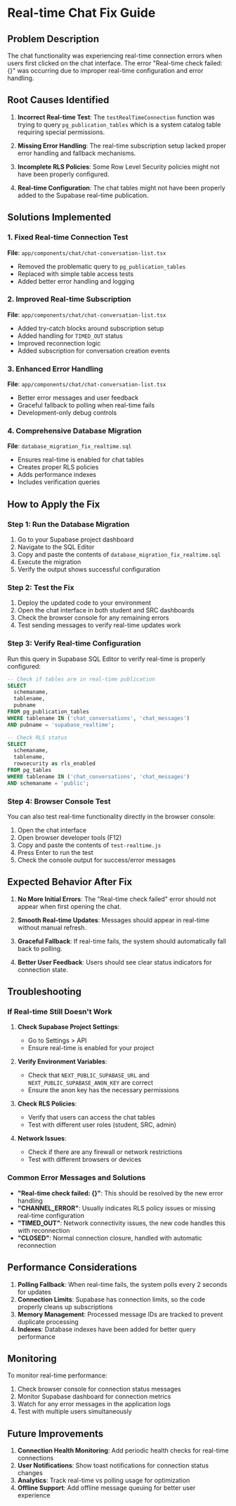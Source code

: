 # Real-time Chat Fix Guide

## Problem Description

The chat functionality was experiencing real-time connection errors when users first clicked on the chat interface. The error "Real-time check failed: {}" was occurring due to improper real-time configuration and error handling.

## Root Causes Identified

1. **Incorrect Real-time Test**: The `testRealTimeConnection` function was trying to query `pg_publication_tables` which is a system catalog table requiring special permissions.

2. **Missing Error Handling**: The real-time subscription setup lacked proper error handling and fallback mechanisms.

3. **Incomplete RLS Policies**: Some Row Level Security policies might not have been properly configured.

4. **Real-time Configuration**: The chat tables might not have been properly added to the Supabase real-time publication.

## Solutions Implemented

### 1. Fixed Real-time Connection Test

**File**: `app/components/chat/chat-conversation-list.tsx`

- Removed the problematic query to `pg_publication_tables`
- Replaced with simple table access tests
- Added better error handling and logging

### 2. Improved Real-time Subscription

**File**: `app/components/chat/chat-conversation-list.tsx`

- Added try-catch blocks around subscription setup
- Added handling for `TIMED_OUT` status
- Improved reconnection logic
- Added subscription for conversation creation events

### 3. Enhanced Error Handling

**File**: `app/components/chat/chat-conversation-list.tsx`

- Better error messages and user feedback
- Graceful fallback to polling when real-time fails
- Development-only debug controls

### 4. Comprehensive Database Migration

**File**: `database_migration_fix_realtime.sql`

- Ensures real-time is enabled for chat tables
- Creates proper RLS policies
- Adds performance indexes
- Includes verification queries

## How to Apply the Fix

### Step 1: Run the Database Migration

1. Go to your Supabase project dashboard
2. Navigate to the SQL Editor
3. Copy and paste the contents of `database_migration_fix_realtime.sql`
4. Execute the migration
5. Verify the output shows successful configuration

### Step 2: Test the Fix

1. Deploy the updated code to your environment
2. Open the chat interface in both student and SRC dashboards
3. Check the browser console for any remaining errors
4. Test sending messages to verify real-time updates work

### Step 3: Verify Real-time Configuration

Run this query in Supabase SQL Editor to verify real-time is properly configured:

```sql
-- Check if tables are in real-time publication
SELECT 
  schemaname,
  tablename,
  pubname
FROM pg_publication_tables 
WHERE tablename IN ('chat_conversations', 'chat_messages')
AND pubname = 'supabase_realtime';

-- Check RLS status
SELECT 
  schemaname,
  tablename,
  rowsecurity as rls_enabled
FROM pg_tables 
WHERE tablename IN ('chat_conversations', 'chat_messages')
AND schemaname = 'public';
```

### Step 4: Browser Console Test

You can also test real-time functionality directly in the browser console:

1. Open the chat interface
2. Open browser developer tools (F12)
3. Copy and paste the contents of `test-realtime.js`
4. Press Enter to run the test
5. Check the console output for success/error messages

## Expected Behavior After Fix

1. **No More Initial Errors**: The "Real-time check failed" error should not appear when first opening the chat.

2. **Smooth Real-time Updates**: Messages should appear in real-time without manual refresh.

3. **Graceful Fallback**: If real-time fails, the system should automatically fall back to polling.

4. **Better User Feedback**: Users should see clear status indicators for connection state.

## Troubleshooting

### If Real-time Still Doesn't Work

1. **Check Supabase Project Settings**:
   - Go to Settings > API
   - Ensure real-time is enabled for your project

2. **Verify Environment Variables**:
   - Check that `NEXT_PUBLIC_SUPABASE_URL` and `NEXT_PUBLIC_SUPABASE_ANON_KEY` are correct
   - Ensure the anon key has the necessary permissions

3. **Check RLS Policies**:
   - Verify that users can access the chat tables
   - Test with different user roles (student, SRC, admin)

4. **Network Issues**:
   - Check if there are any firewall or network restrictions
   - Test with different browsers or devices

### Common Error Messages and Solutions

- **"Real-time check failed: {}"**: This should be resolved by the new error handling
- **"CHANNEL_ERROR"**: Usually indicates RLS policy issues or missing real-time configuration
- **"TIMED_OUT"**: Network connectivity issues, the new code handles this with reconnection
- **"CLOSED"**: Normal connection closure, handled with automatic reconnection

## Performance Considerations

1. **Polling Fallback**: When real-time fails, the system polls every 2 seconds for updates
2. **Connection Limits**: Supabase has connection limits, so the code properly cleans up subscriptions
3. **Memory Management**: Processed message IDs are tracked to prevent duplicate processing
4. **Indexes**: Database indexes have been added for better query performance

## Monitoring

To monitor real-time performance:

1. Check browser console for connection status messages
2. Monitor Supabase dashboard for connection metrics
3. Watch for any error messages in the application logs
4. Test with multiple users simultaneously

## Future Improvements

1. **Connection Health Monitoring**: Add periodic health checks for real-time connections
2. **User Notifications**: Show toast notifications for connection status changes
3. **Analytics**: Track real-time vs polling usage for optimization
4. **Offline Support**: Add offline message queuing for better user experience 